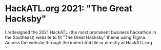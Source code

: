 # HackATL.org 2021: "The Great Hacksby"

I redesigned the 2021 HackATL (the most prominent business hackathon in the Southeast) website to fit “The Great Hacksby” theme using Figma.
Access the website through the index.html file or directly at HackATL.org
